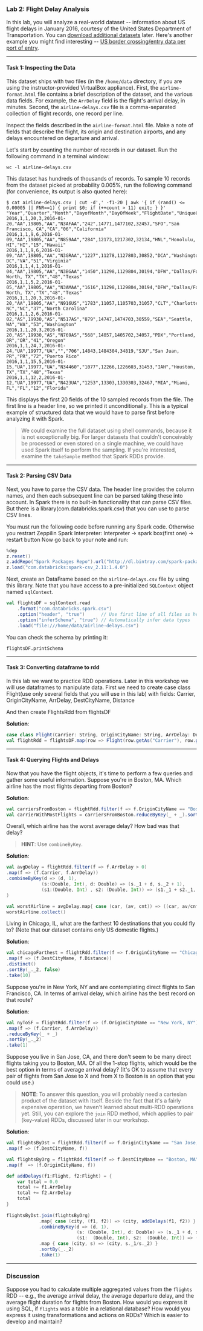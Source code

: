 ### Lab 2: Flight Delay Analysis

In this lab, you will analyze a real-world dataset -- information about US flight delays in January 2016, courtesy of the United States Department of Transportation. You can [download additional datasets](http://www.transtats.bts.gov/DL_SelectFields.asp?Table_ID=236&DB_Short_Name=On-Time) later. Here's another example you might find interesting -- [US border crossing/entry data per port of entry](http://transborder.bts.gov/programs/international/transborder/TBDR_BC/TBDR_BCQ.html).

___

#### Task 1: Inspecting the Data

This dataset ships with two files (in the `/home/data` directory, if you are using the instructor-provided VirtualBox appliance). First, the `airline-format.html` file contains a brief description of the dataset, and the various data fields. For example, the `ArrDelay` field is the flight's arrival delay, in minutes. Second, the `airline-delays.csv` file is a comma-separated collection of flight records, one record per line.

Inspect the fields described in the `airline-format.html` file. Make a note of fields that describe the flight, its origin and destination airports, and any delays encountered on departure and arrival.

Let's start by counting the number of records in our dataset. Run the following command in a terminal window:

```
wc -l airline-delays.csv
```

This dataset has hundreds of thousands of records. To sample 10 records from the dataset picked at probability 0.005%, run the following command (for convenience, its output is also quoted here):

```
$ cat airline-delays.csv | cut -d',' -f1-20 | awk '{ if (rand() <= 0.00005 || FNR==1) { print $0; if (++count > 11) exit; } }'
"Year","Quarter","Month","DayofMonth","DayOfWeek","FlightDate","UniqueCarrier","AirlineID","Carrier","TailNum","FlightNum","OriginAirportID","OriginAirportSeqID","OriginCityMarketID","Origin","OriginCityName","OriginState","OriginStateFips","OriginStateName","OriginWac"
2016,1,1,20,3,2016-01-20,"AA",19805,"AA","N3AFAA","242",14771,1477102,32457,"SFO","San Francisco, CA","CA","06","California"
2016,1,1,9,6,2016-01-09,"AA",19805,"AA","N859AA","284",12173,1217302,32134,"HNL","Honolulu, HI","HI","15","Hawaii"
2016,1,1,9,6,2016-01-09,"AA",19805,"AA","N3GRAA","1227",11278,1127803,30852,"DCA","Washington, DC","VA","51","Virginia"
2016,1,1,4,1,2016-01-04,"AA",19805,"AA","N3BGAA","1450",11298,1129804,30194,"DFW","Dallas/Fort Worth, TX","TX","48","Texas"
2016,1,1,5,2,2016-01-05,"AA",19805,"AA","N3AMAA","1616",11298,1129804,30194,"DFW","Dallas/Fort Worth, TX","TX","48","Texas"
2016,1,1,20,3,2016-01-20,"AA",19805,"AA","N916US","1783",11057,1105703,31057,"CLT","Charlotte, NC","NC","37","North Carolina"
2016,1,1,2,6,2016-01-02,"AS",19930,"AS","N517AS","879",14747,1474703,30559,"SEA","Seattle, WA","WA","53","Washington"
2016,1,1,20,3,2016-01-20,"AS",19930,"AS","N769AS","568",14057,1405702,34057,"PDX","Portland, OR","OR","41","Oregon"
2016,1,1,24,7,2016-01-24,"UA",19977,"UA","","706",14843,1484304,34819,"SJU","San Juan, PR","PR","72","Puerto Rico"
2016,1,1,15,5,2016-01-15,"UA",19977,"UA","N34460","1077",12266,1226603,31453,"IAH","Houston, TX","TX","48","Texas"
2016,1,1,12,2,2016-01-12,"UA",19977,"UA","N423UA","1253",13303,1330303,32467,"MIA","Miami, FL","FL","12","Florida"
```

This displays the first 20 fields of the 10 sampled records from the file. The first line is a header line, so we printed it unconditionally. This is a typical example of structured data that we would have to parse first before analyzing it with Spark.

> We could examine the full dataset using shell commands, because it is not exceptionally big. For larger datasets that couldn't conceivably be processed or even stored on a single machine, we could have used Spark itself to perform the sampling. If you're interested, examine the `takeSample` method that Spark RDDs provide.

___

#### Task 2: Parsing CSV Data

Next, you have to parse the CSV data. The header line provides the column names, and then each subsequent line can be parsed taking these into account. In Spark there is no built-in functionality that can parse CSV files. But there is a library(com.databricks.spark.csv) that you can use to parse CSV lines. 

You must run the following code before running any Spark code. 
Otherwise you restrart Zeppilin Spark Interpreter: Interpreter -> spark box(first one) -> restart button
Now go back to your note and run:

```scala
%dep
z.reset()
z.addRepo("Spark Packages Repo").url("http://dl.bintray.com/spark-packages/maven")
z.load("com.databricks:spark-csv_2.11:1.4.0")
```

Next, create an DataFrame based on the `airline-delays.csv` file by using this library.
Note that you have access to a pre-initialized `SQLContext` object named `sqlContext`.

```scala
val flightsDF = sqlContext.read
    .format("com.databricks.spark.csv")
    .option("header", "true")      // Use first line of all files as header
    .option("inferSchema", "true") // Automatically infer data types
    .load("file:///home/data/airline-delays.csv")
```

You can check the schema by printing it:
```
flightsDF.printSchema
```

___

#### Task 3: Converting dataframe to rdd

In this lab we want to practice RDD operations. Later in this workshop we will use dataframes to manipulate data.
First we need to create case class Flight(use only several fields that you will use in this lab) with fields: Carrier, OriginCityName, ArrDelay, DestCityName,
Distance

And then create FlightsRdd from flightsDF

**Solution**:

```scala
case class Flight(Carrier: String, OriginCityName: String, ArrDelay: Double, DestCityName: String, Distance: Double)
val flightRdd = flightsDF.map(row => Flight(row.getAs("Carrier"), row.getAs("OriginCityName"), row.getAs("ArrDelay"), row.getAs("DestCityName"), row.getAs("Distance")))
```

___

#### Task 4: Querying Flights and Delays

Now that you have the flight objects, it's time to perform a few queries and gather some useful information. Suppose you're in Boston, MA. Which airline has the most flights departing from Boston?


**Solution**:

```scala
val carriersFromBoston = flightRdd.filter(f => f.OriginCityName == "Boston, MA").map(f => (f.Carrier, 1))
val carrierWithMostFlights = carriersFromBoston.reduceByKey(_ + _).sortBy(_._2, false).take(1)
```


Overall, which airline has the worst average delay? How bad was that delay?

> **HINT**: Use `combineByKey`.


**Solution**:

```scala
val avgDelay = flightRdd.filter(f => f.ArrDelay > 0)
.map(f => (f.Carrier, f.ArrDelay))
.combineByKey(d => (d, 1),
             (s:(Double, Int), d: Double) => (s._1 + d, s._2 + 1),
             (s1:(Double, Int) , s2: (Double, Int)) => (s1._1 + s2._1, s1._2 + s2._2)
)

val worstAirline = avgDelay.map{ case (car, (av, cnt)) => ((car, av/cnt)) }
worstAirline.collect()
```


Living in Chicago, IL, what are the farthest 10 destinations that you could fly to? (Note that our dataset contains only US domestic flights.)

**Solution**:

```scala
val chicagoFarthest = flightRdd.filter(f => f.OriginCityName == "Chicago, IL")
.map(f => (f.DestCityName, f.Distance))
.distinct()
.sortBy(_._2, false)
.take(10)
```


Suppose you're in New York, NY and are contemplating direct flights to San Francisco, CA. In terms of arrival delay, which airline has the best record on that route?

**Solution**:

```scala
val nyToSF = flightRdd.filter(f => (f.OriginCityName == "New York, NY") && (f.DestCityName == "San Francisco, CA") && (f.ArrDelay > 0))
.map(f => (f.Carrier, f.ArrDelay))
.reduceByKey(_ + _)
.sortBy(_._2)
.take(1)
```


Suppose you live in San Jose, CA, and there don't seem to be many direct flights taking you to Boston, MA. Of all the 1-stop flights, which would be the best option in terms of average arrival delay? (It's OK to assume that every pair of flights from San Jose to X and from X to Boston is an option that you could use.)

> **NOTE**: To answer this question, you will probably need a cartesian product of the dataset with itself. Beside the fact that it's a fairly expensive operation, we haven't learned about multi-RDD operations yet. Still, you can explore the `join` RDD method, which applies to pair (key-value) RDDs, discussed later in our workshop.

**Solution**:

```scala
val flightsByDst = flightRdd.filter(f => f.OriginCityName == "San Jose, CA")
.map(f => (f.DestCityName, f))

val flightsByOrg = flightRdd.filter(f => f.DestCityName == "Boston, MA")
.map(f  => (f.OriginCityName, f))

def addDelays(f1:Flight, f2:Flight) = {
    var total = 0.0
    total += f1.ArrDelay
    total += f2.ArrDelay
    total
}
    
flightsByDst.join(flightsByOrg)
            .map{ case (city, (f1, f2)) => (city, addDelays(f1, f2)) }
            .combineByKey(d => (d, 1),
                          (s: (Double, Int), d: Double) => (s._1 + d, s._2 + 1),
                          (s1:  (Double, Int), s2:  (Double, Int)) => (s1._1 + s2._1, s1._2 + s2._2))
            .map { case (city, s) => (city, s._1/s._2) }
            .sortBy(_._2)
            .take(1)    
```

___

### Discussion

Suppose you had to calculate multiple aggregated values from the `flights` RDD -- e.g., the average arrival delay, the average departure delay, and the average flight duration for flights from Boston. How would you express it using SQL, if `flights` was a table in a relational database? How would you express it using transformations and actions on RDDs? Which is easier to develop and maintain?



